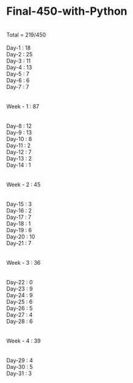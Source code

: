 # Final-450-with-Python
<br>
Total = 219/450
<br>
<br>
Day-1 : 18
<br>
Day-2 : 25
<br>
Day-3 : 11
<br>
Day-4 : 13
<br>
Day-5 : 7
<br>
Day-6 : 6
<br>
Day-7 : 7
<br>
<br>
<br>
Week - 1 : 87
<br>
<br>
<br>
Day-8 : 12
<br>
Day-9 : 13
<br>
Day-10 : 8
<br>
Day-11 : 2
<br>
Day-12 : 7
<br>
Day-13 : 2
<br>
Day-14 : 1
<br>
<br>
<br>
Week - 2 : 45
<br>
<br>
<br>
Day-15 : 3
<br>
Day-16 : 2
<br>
Day-17 : 7
<br>
Day-18 : 1
<br>
Day-19 : 6
<br>
Day-20 : 10
<br>
Day-21 : 7
<br>
<br>
<br>
Week - 3 : 36
<br>
<br>
<br>
Day-22 : 0
<br>
Day-23 : 9
<br>
Day-24 : 9
<br>
Day-25 : 6
<br>
Day-26 : 5
<br>
Day-27 : 4
<br>
Day-28 : 6
<br>
<br>
<br>
Week - 4 : 39
<br>
<br>
<br>
Day-29 : 4
<br>
Day-30 : 5
<br>
Day-31 : 3
<br>
